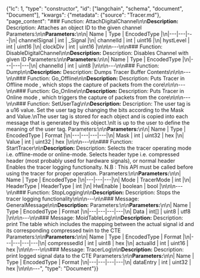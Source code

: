 {"lc": 1, "type": "constructor", "id": ["langchain", "schema", "document", "Document"], "kwargs": {"metadata": {"source": "Tracer.md"}, "page_content": "### Function: AttachDigitalChannel\n\n**Description:** Description: Attaches an object ID to the given channel Parameters:\n\n**Parameters:**\n\n| Name | Type | EncodedType |\n|---|---|---|\n| channelSignal | int | _Signal |\n| channelId | int | uint16 |\n| hystLevel | int | uint16 |\n| clockDiv | int | uint16 |\n\n\n---\n\n### Function: DisableDigitalChannel\n\n**Description:** Description: Disables Channel with given ID Parameters:\n\n**Parameters:**\n\n| Name | Type | EncodedType |\n|---|---|---|\n| channelId | int | uint8 |\n\n\n---\n\n### Function: Dump\n\n**Description:** Description: Dumps Tracer Buffer Contents\n\n\n---\n\n### Function: Go_Offline\n\n**Description:** Description: Puts Tracer in Offline mode , which stops the capture of packets from the core\n\n\n---\n\n### Function: Go_Online\n\n**Description:** Description: Puts Tracer in Online mode , which triggers the capture of packets from the core\n\n\n---\n\n### Function: SetUserTag\n\n**Description:** Description: The user tag is a u16 value. Set the user tag by changing the bits according to the Mask and Value.\nThe user tag is stored for each object and is copied into each message that is generated by this object.\nIt is up to the user to define the meaning of the user tag. Parameters:\n\n**Parameters:**\n\n| Name | Type | EncodedType | Format |\n|---|---|---|---|\n| Mask | int | uint32 | hex |\n| Value | int | uint32 | hex |\n\n\n---\n\n### Function: StartTracer\n\n**Description:** Description: Selects the tracer operating mode i.e. offline-mode or online-mode. Selects header type i.e. compressed header (most probably used for hardware signals), or normal header Enables the tracer logging functionalty. N.B : This API must be called before using the tracer for proper operation. Parameters:\n\n**Parameters:**\n\n| Name | Type | EncodedType |\n|---|---|---|\n| Mode | TracerMode | int |\n| HeaderType | HeaderType | int |\n| HwEnable | boolean | bool |\n\n\n---\n\n### Function: StopLogging\n\n**Description:** Description: Stops the tracer logging functionality\n\n\n---\n\n### Message: GeneralMessage\n\n**Description:** Parameters:\n\n**Parameters:**\n\n| Name | Type | EncodedType | Format |\n|---|---|---|---|\n| Data | int[] | uint8 | utf8 |\n\n\n---\n\n### Message: MoidTableLog\n\n**Description:** Description: print The table which includes the mapping between the actual signal id and its corresponding compressed twin to the CTE Parameters:\n\n**Parameters:**\n\n| Name | Type | EncodedType | Format |\n|---|---|---|---|\n| compressedId | int | uint8 | hex |\n| actualId | int | uint16 | hex |\n\n\n---\n\n### Message: TracerLog\n\n**Description:** Description: print logged signal data to the CTE Parameters:\n\n**Parameters:**\n\n| Name | Type | EncodedType | Format |\n|---|---|---|---|\n| dataEntry | int | uint32 | hex |\n\n\n---", "type": "Document"}}